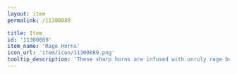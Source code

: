 ```yaml
---
layout: item
permalink: /11300089

title: Item
id: '11300089'
item_name: 'Rage Horns'
icon_url: 'item/icon/11300089.png'
tooltip_description: 'These sharp horns are infused with unruly rage boiled from deep within a tortured soul.'
---
```

